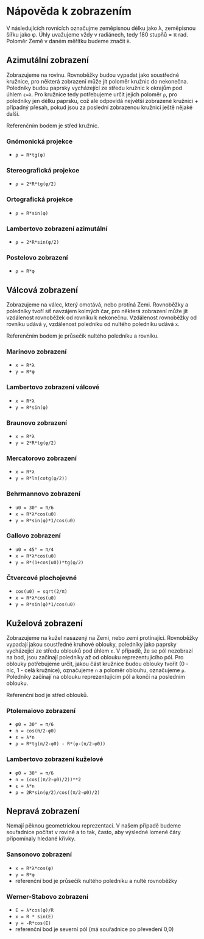# Nápověda k zobrazením
V následujících rovnicích označujme zeměpisnou délku jako λ, zeměpisnou šířku jako φ. 
Úhly uvažujeme vždy v radiánech, tedy 180 stupňů = π rad. Poloměr Země v daném
měřítku budeme značit `R`.

## Azimutální zobrazení
Zobrazujeme na rovinu. Rovnoběžky budou vypadat jako soustředné kružnice, pro některá
zobrazení může jít poloměr kružnic do nekonečna. Poledníky budou paprsky
vycházející ze středu kružnic k okrajům pod úhlem `ε=λ`. Pro kružnice tedy potřebujeme určit
jejich poloměr `ρ`, pro poledníky jen délku paprsku, což ale odpovídá největší
zobrazené kružnici + případný přesah, pokud jsou za poslední zobrazenou kružnicí
ještě nějaké další. 

Referenčním bodem je střed kružnic.

### Gnómonická projekce
 - `ρ = R*tg(φ)`

### Stereografická projekce
 - `ρ = 2*R*tg(φ/2)`

### Ortografická projekce
 - `ρ = R*sin(φ)`

### Lambertovo zobrazení azimutální
 - `ρ = 2*R*sin(φ/2)`

### Postelovo zobrazení
 - `ρ = R*φ`

## Válcová zobrazení
Zobrazujeme na válec, který omotává, nebo protíná Zemi. Rovnoběžky a poledníky
tvoří síť navzájem kolmých čar, pro některá zobrazení může jít vzdálenost
rovnoběžek od rovníku k nekonečnu. Vzdálenost rovnoběžky od rovníku udává `y`,
vzdálenost poledníku od nultého poledníku udává `x`. 

Referenčním bodem je průsečík nultého poledníku a rovníku.

### Marinovo zobrazení
 - `x = R*λ`
 - `y = R*φ`

### Lambertovo zobrazení válcové
 - `x = R*λ`
 - `y = R*sin(φ)`

### Braunovo zobrazení
 - `x = R*λ`
 - `y = 2*R*tg(φ/2)`

### Mercatorovo zobrazení
 - `x = R*λ`
 - `y = R*ln(cotg(φ/2))`

### Behrmannovo zobrazení
 - `u0 = 30° = π/6`
 - `x = R*λ*cos(u0)`
 - `y = R*sin(φ)*1/cos(u0)`

### Gallovo zobrazení
 - `u0 = 45° = π/4`
 - `x = R*λ*cos(u0)`
 - `y = R*(1+cos(u0))*tg(φ/2)`

### Čtvercové plochojevné
 - `cos(u0) = sqrt(2/π)`
 - `x = R*λ*cos(u0)`
 - `y = R*sin(φ)*1/cos(u0)`

## Kuželová zobrazení
Zobrazujeme na kužel nasazený na Zemi, nebo zemi protínající. Rovnoběžky
vypadají jakou soustředné kruhové oblouky, poledníky jako paprsky vycházející ze
středu oblouků pod úhlem `ε`. V případě, že se pól nezobrazí na bod, jsou
začínají poledníky až od oblouku reprezentujícího pól.  Pro oblouky potřebujeme
určit, jakou část kružnice budou oblouky tvořit (0 - nic, 1 - celá kružnice),
označujeme `n` a poloměr oblouhu, označujeme `ρ`. Poledníky začínají na oblouku
reprezentujícím pól a končí na posledním oblouku. 

Referenční bod je střed oblouků.

### Ptolemaiovo zobrazení
 - `φ0 = 30° = π/6`
 - `n = cos(π/2-φ0)`
 - `ε = λ*n`
 - `ρ = R*tg(π/2-φ0) - R*(φ-(π/2-φ0))`

### Lambertovo zobrazení kuželové
 - `φ0 = 30° = π/6`
 - `n = (cos((π/2-φ0)/2))**2`
 - `ε = λ*n`
 - `ρ = 2R*sin(φ/2)/cos((π/2-φ0)/2)`

## Nepravá zobrazení
Nemají pěknou geometrickou reprezentaci. V našem případě budeme souřadnice
počítat v rovině a to tak, často, aby výsledné lomené čáry připomínaly hledané
křivky.

### Sansonovo zobrazení
 - `x = R*λ*cos(φ)`
 - `y = R*φ`
 - referenční bod je průsečík nultého poledníku a nulté rovnoběžky

### Werner-Stabovo zobrazení
 - `E = λ*cos(φ)/R`
 - `x = R * sin(E)`
 - `y = -R*cos(E)`
  - referenční bod je severní pól (má souřadnice po převedení 0,0)

